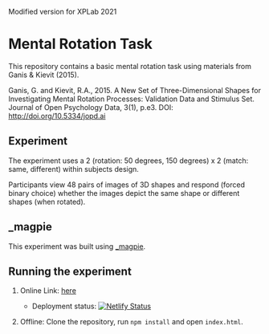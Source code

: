 Modified version for XPLab 2021

# Mental Rotation Task

This repository contains a basic mental rotation task using materials from Ganis & Kievit (2015).

Ganis, G. and Kievit, R.A., 2015. A New Set of Three-Dimensional Shapes for Investigating Mental Rotation Processes: Validation Data and Stimulus Set. Journal of Open Psychology Data, 3(1), p.e3. DOI: http://doi.org/10.5334/jopd.ai

## Experiment

The experiment uses a 2 (rotation: 50 degrees, 150 degrees) x 2 (match: same, different) within subjects design.

Participants view 48 pairs of images of 3D shapes and respond (forced binary choice) whether the images depict the same shape or different shapes (when rotated).


## \_magpie

This experiment was built using [\_magpie](https://magpie-ea.github.io/magpie-site/index.html). 

## Running the experiment

1. Online Link: [here](https://mental-rotation-xplab21.netlify.app)
	- Deployment status: [![Netlify Status](https://api.netlify.com/api/v1/badges/5e3260b6-63af-4343-bf0a-b0784ebcb969/deploy-status)](https://app.netlify.com/sites/mental-rotation-986189/deploys)

2. Offline: Clone the repository, run `npm install` and open `index.html`.
